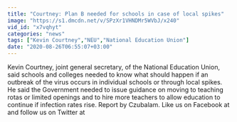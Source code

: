 ```yaml
---
title: "Courtney: Plan B needed for schools in case of local spikes"
image: "https://s1.dmcdn.net/v/SPzXr1VHNDMr5WVbJ/x240"
vid_id: "x7vqhyt"
categories: "news"
tags: ["Kevin Courtney","NEU","National Education Union"]
date: "2020-08-26T06:55:07+03:00"
---
```

Kevin Courtney, joint general secretary, of the National Education Union, said schools and colleges needed to know what should happen if an outbreak of the virus occurs in individual schools or through local spikes. He said the Government needed to issue guidance on moving to teaching rotas or limited openings and to hire more teachers to allow education to continue if infection rates rise.  Report by Czubalam. Like us on Facebook at  and follow us on Twitter at 
